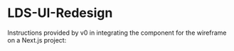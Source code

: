 # LDS-UI-Redesign

Instructions provided by v0 in integrating the component for the wireframe <br>
on a Next.js project:

